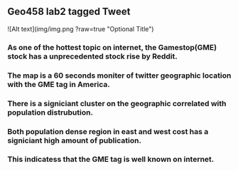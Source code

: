 ## Geo458 lab2 tagged Tweet
![Alt text](img/img.png ?raw=true "Optional Title")
### As one of the hottest topic on internet, the Gamestop(GME) stock has a unprecedented stock rise by Reddit.
### The map is a 60 seconds moniter of twitter geographic location with the GME tag in America.
### There is a signiciant cluster on the geographic correlated with population distrubution.
### Both population dense region in east and west cost has a signiciant high amount of publication.
### This indicatess that the GME tag is well known on internet.
